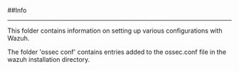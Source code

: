 ##Info

---

This folder contains information on setting up various configurations with Wazuh. 

The folder 'ossec conf' contains entries added to the ossec.conf file in the wazuh installation directory.
